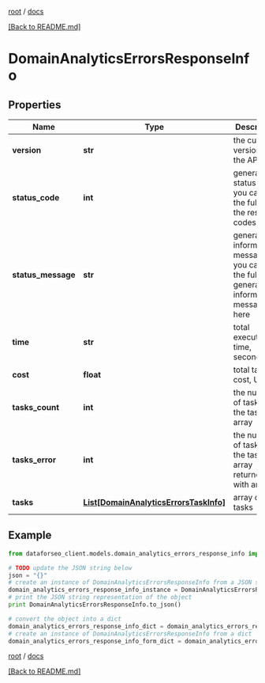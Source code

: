 [root](./../ "root") / [docs](./ "docs")

[[Back to README.md]](./../README.md "[Back to README.md]")

# DomainAnalyticsErrorsResponseInfo

## Properties

Name | Type | Description | Notes
------------ | ------------- | ------------- | -------------
**version** | **str** | the current version of the API | [optional]
**status_code** | **int** | general status code you can find the full list of the response codes here | [optional]
**status_message** | **str** | general informational message you can find the full list of general informational messages here | [optional]
**time** | **str** | total execution time, seconds | [optional]
**cost** | **float** | total tasks cost, USD | [optional]
**tasks_count** | **int** | the number of tasks in the tasks array | [optional]
**tasks_error** | **int** | the number of tasks in the tasks array returned with an error | [optional]
**tasks** | [**List[DomainAnalyticsErrorsTaskInfo]**](DomainAnalyticsErrorsTaskInfo.md) | array of tasks | [optional]

## Example

```python
from dataforseo_client.models.domain_analytics_errors_response_info import DomainAnalyticsErrorsResponseInfo

# TODO update the JSON string below
json = "{}"
# create an instance of DomainAnalyticsErrorsResponseInfo from a JSON string
domain_analytics_errors_response_info_instance = DomainAnalyticsErrorsResponseInfo.from_json(json)
# print the JSON string representation of the object
print DomainAnalyticsErrorsResponseInfo.to_json()

# convert the object into a dict
domain_analytics_errors_response_info_dict = domain_analytics_errors_response_info_instance.to_dict()
# create an instance of DomainAnalyticsErrorsResponseInfo from a dict
domain_analytics_errors_response_info_form_dict = domain_analytics_errors_response_info.from_dict(domain_analytics_errors_response_info_dict)
```

  

[root](./../ "root") / [docs](./ "docs")

[[Back to README.md]](./../README.md "[Back to README.md]")